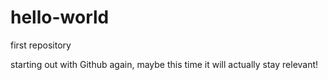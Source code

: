 # hello-world
first repository

starting out with Github again, maybe this time it will actually stay relevant!

